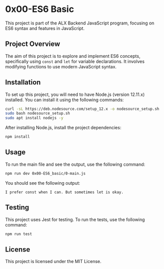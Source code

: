 # 0x00-ES6 Basic

This project is part of the ALX Backend JavaScript program, focusing on ES6 syntax and features in JavaScript.

## Project Overview

The aim of this project is to explore and implement ES6 concepts, specifically using `const` and `let` for variable declarations. It involves modifying functions to use modern JavaScript syntax.

## Installation

To set up this project, you will need to have Node.js (version 12.11.x) installed. You can install it using the following commands:

```bash
curl -sL https://deb.nodesource.com/setup_12.x -o nodesource_setup.sh
sudo bash nodesource_setup.sh
sudo apt install nodejs -y
```

After installing Node.js, install the project dependencies:

```bash
npm install
```

## Usage

To run the main file and see the output, use the following command:

```bash
npm run dev 0x00-ES6_basic/0-main.js
```

You should see the following output:

```
I prefer const when I can. But sometimes let is okay.
```

## Testing

This project uses Jest for testing. To run the tests, use the following command:

```bash
npm run test
```

## License

This project is licensed under the MIT License.

